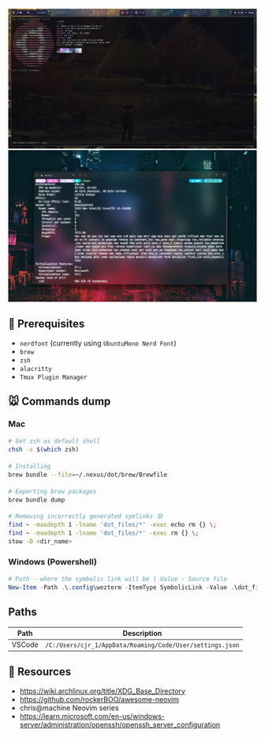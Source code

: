 ![02112024](assets/new_banner.png)
![18122023](assets/banner.png)

## 🫎 Prerequisites
- `nerdfont` (currently using `UbuntuMono Nerd Font`)
- `brew`
- `zsh`
- `alacritty`
- `Tmux Plugin Manager` 

## 🐭 Commands dump
### Mac
```bash
# Set zsh as default shell
chsh -s $(which zsh)

# Installing
brew bundle --file=~/.nexus/dot/brew/Brewfile

# Exporting brew packages
brew bundle dump

# Removing incorrectly generated symlinks 😰
find ~ -maxdepth 1 -lname 'dot_files/*' -exec echo rm {} \;
find ~ -maxdepth 1 -lname 'dot_files/*' -exec rm {} \;
stow -D <dir_name>
```
### Windows (Powershell)
```powershell
# Path - where the symbolic link will be | Value - Source file
New-Item -Path .\.config\wezterm -ItemType SymbolicLink -Value .\dot_files\wezterm\.config\wezterm
```

## Paths
| Path   | Description                                               |
|--------|-----------------------------------------------------------|
| VSCode | `/C:/Users/cjr_1/AppData/Roaming/Code/User/settings.json` |

## 🐶 Resources
- https://wiki.archlinux.org/title/XDG_Base_Directory
- https://github.com/rockerBOO/awesome-neovim
- chris@machine Neovim series
- https://learn.microsoft.com/en-us/windows-server/administration/openssh/openssh_server_configuration
